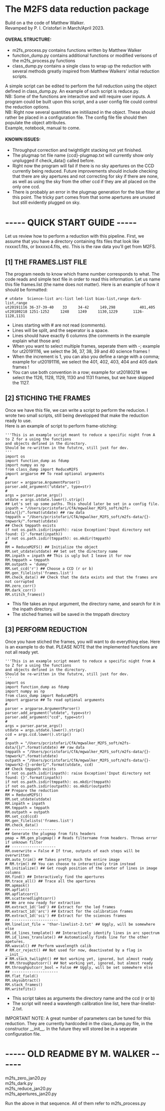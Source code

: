 # The M2FS data reduction package  
Build on a the code of Matthew Walker.  
Revamped by P. I. Cristofari in March/April 2023.  

#### OVERAL STRUCTURE:
- m2fs_process.py contains functions written by Matthew Walker
- function_dump.py contains additional functions or modified verisons of the m2fs_process.py functions
- class_dump.py contains a single class to wrap up the reduction with several methods greatly inspired from Matthew Walkers' initial reduction scripts.

A simple script can be edited to perform the full reduction using the object defined in class_dump.py. An example of such script is reduce.py.  
NB: Some of the functions are interactive and will require user inputs. A program could be built upon this script, and a user config file could control the reduction options.  
NB: Right now several quantities are initiliazed in the object. These should rather be placed in a configuration file. The config file file should then populate the object attributes.  
Example, notebook, manual to come.  

#### KNOWN ISSUES:
- Throughput correction and twightlight stacking not yet finished.
- The plugmap txt file name {ccd}-plugmap.txt will currently show only unplugged if check_data() called before.  
- Right now the program will fail if there is no sky apertures on the CCD currently being reduced.
Future improvements should include checking that there are sky apertures and not correcting for sky if there are none,
as well as using the sky from the other ccd if they are all placed on the only one ccd.
- There is probably an error in the plugmap generation for the blue filter at this point. The tricky part comes from that some apertures are unused but still evidently plugged on sky.

# ----- QUICK START GUIDE -----

Let us review how to perform a reduction with this pipeline.
First, we assume that you have a directory containing fits files that look like rxxxxc1.fits, or bxxxxc4.fits, etc. This is the raw data you'll get from M2FS.

## \[1\] THE FRAMES.LIST FILE
The program needs to know which frame number corresponds to what. The code reads and simple text file in order to read this information. Let us name this file frames.list (the name does not matter). Here is an example of how it should be formatted:

```
# utdate  Science-list arc-list led-list bias-list,range dark-list,range 
ut20191116 36-37-39-40    33     34-42     149,298           401,405
ut20180218 1251-1252     1248    1249     1130,1229       1126-1128,1131
```

- Lines starting with # are not read (comments).
- Lines will be split, and the seperator is a space.
- Lines should have exactly 6 columns (the comments in the example explain what those are)
- When you want to select multiple frames, seperate them with -; example for ut20191116, we select the 36, 37, 38, 39 and 40 science frames !
- When the increment is 1, you can also you define a range with a comma; example for ut20191116, we select the 401, 402, 403, 404 and 405 dark frames !
- You can use both convention in a row; example for ut20180218 we select the 1126, 1128, 1129, 1130 and 1131 frames, but we have skipped the 1127.

## \[2\] STICHING THE FRAMES  

Once we have this file, we can write a script to perform the reducion. I wrote two small scripts, still being developped that make the reduction ready to use.  
Here is an example of script to perform frame-stiching:

```
'''This is an example script meant to reduce a specific night from A to Z for a using the functions
and objects defined in the directory.
Should be re-written in the fututre, still just for dev.
'''
import os
import function_dump as fdump
import numpy as np
from class_dump import ReduceM2FS
import argparse ## To read optional arguments
#
parser = argparse.ArgumentParser()
parser.add_argument("utdate", type=str)
#
args = parser.parse_args()
utdate = args.utdate.lower().strip()
## Let's set up some paths. This should later be set in a config file.
inpath = "/Users/pcristofari/CfA/mgwalker_M2FS_soft/m2fs-data/{}/".format(utdate) ## raw data
tmppath = "/Users/pcristofari/CfA/mgwalker_M2FS_soft/m2fs-data/{}-tmpwork/".format(utdate)
## Check tmppath exists
if not os.path.isdir(inpath): raise Exception('Input directory not found: {}'.format(inpath))
if not os.path.isdir(tmppath): os.mkdir(tmppath)
#
RM = ReduceM2FS() ## Initialize the object
RM.set_utdate(utdate) ## Set set the directory name
RM.inpath = inpath ## This is ugly but I leave it for now
RM.tmppath = tmppath
RM.outpath = 'dummy'
RM.set_ccd('r') ## Choose a CCD (r or b)
RM.gen_filelists('frames.list')
RM.check_data() ## Check that the data exists and that the frames are not corrupted
RM.zero_corr()
RM.dark_corr()
RM.stitch_frames()
```
- This file takes an input argument, the directory name, and search for it in the inpath directory.
- The stiched frames will be saved in the tmppath directory

## \[3\] PERFORM REDUCTION

Once you have stiched the frames, you will want to do everything else.
Here is an example to do that. PLEASE NOTE that the implemented functions are not all ready yet.

```
'''This is an example script meant to reduce a specific night from A to Z for a using the functions
and objects defined in the directory.
Should be re-written in the fututre, still just for dev.
'''
import os
import function_dump as fdump
import numpy as np
from class_dump import ReduceM2FS
import argparse ## To read optional arguments
#
parser = argparse.ArgumentParser()
parser.add_argument("utdate", type=str)
parser.add_argument("ccd", type=str)
#
args = parser.parse_args()
utdate = args.utdate.lower().strip()
ccd = args.ccd.lower().strip()
#
inpath = "/Users/pcristofari/CfA/mgwalker_M2FS_soft/m2fs-data/{}/".format(utdate) ## raw data
tmppath = "/Users/pcristofari/CfA/mgwalker_M2FS_soft/m2fs-data/{}-tmpwork/".format(utdate)
outpath = "/Users/pcristofari/CfA/mgwalker_M2FS_soft/m2fs-data/{}-tmpwork2-{}-order1/".format(utdate, ccd)
## Check tmppath exists
if not os.path.isdir(inpath): raise Exception('Input directory not found: {}'.format(inpath))
if not os.path.isdir(tmppath): os.mkdir(tmppath)
if not os.path.isdir(outpath): os.mkdir(outpath)
## Prepare the reduction
RM = ReduceM2FS()
RM.set_utdate(utdate)
RM.inpath = inpath
RM.tmppath = tmppath
RM.outpath = outpath
RM.set_ccd(ccd)
RM.gen_filelists('frames.list')
RM.check_data()
## --------------------
## Generate the plugmap from fits headers
pmap = RM.gen_plugmap() # Reads filtername from headers. Throws error if unknown filter
## --------------------
RM.overwrite = False # If true, outputs of each steps will be overwritten
RM.auto_trim() ## Takes pretty much the entire image
# RM.trim() ## You can choose to interactively trim instead
RM.initialize() ## Get rough position of the center of lines in image columns
RM.find() ## Interactively find the apertures
RM.trace_all() ## Trace all the apertures
RM.apmask()
RM.apflat()
RM.apflatcorr()
RM.scatteredlightcorr()
## We are now ready for extraction
RM.extract_1d('led') ## Extract for the led frames
RM.extract_1d('arc') ## Extract for the calibration frames
RM.extract_1d('sci') ## Extract for the sciences frames
## ---------------------
RM.linelist_file = 'thar-linelist-2.txt' ## Uggly, will be somewhere else
RM.id_lines_template() ## Interactively identify lines in arc spectrum
RM.id_lines_translate() ## Automatically finds line for the other apetures.
RM.wavcal() ## Perform wavelength calib
# RM.cr_reject() ## Not used for now, deactivated by a flag in __init__
# RM.stack_twilight() ## Not working yet, ignored, but almost ready
# RM.throughputcorr() ## Not working yet, ignored, but almost ready
RM.throughputcorr_bool = False ## Uggly, will be set somewhere else
## ---------------------
RM.flat_field() 
RM.skysubtract()
RM.stack_frames()
RM.writefits()
```

- This script takes as arguments the directory name and the ccd (r or b)
- The script will need a wavelength calibration line list, here thar-linelist-2.txt.

IMPORTANT NOTE: A great number of parameters can be tuned for this reduction. They are currently hardcoded in the class_dump.py file, in the constructor \_\_init\_\_. In the future they will stored be in a seperate configuration file.

# ----- OLD README BY M. WALKER ------

m2fs_zero_jan20.py  
m2fs_dark.py  
m2fs_reduce_jan20.py  
m2fs_apertures_jan20.py  

Run the above in that sequence.  All of them refer to m2fs_process.py  



